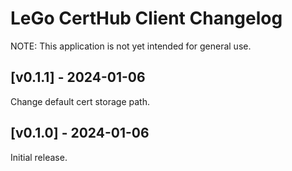 # LeGo CertHub Client Changelog

NOTE: This application is not yet intended for general use.

## [v0.1.1] - 2024-01-06

Change default cert storage path.


## [v0.1.0] - 2024-01-06

Initial release.
